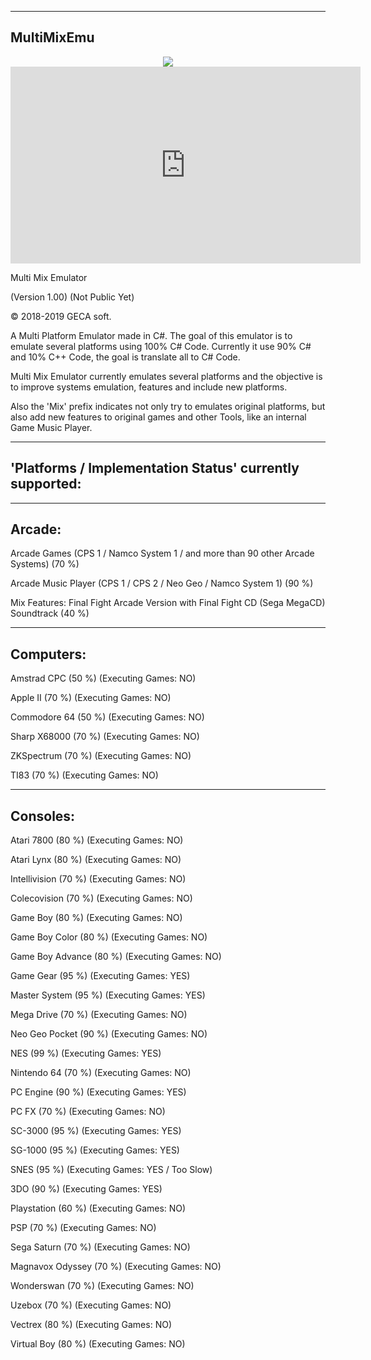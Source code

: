 -----------
MultiMixEmu
-----------

<p align="center">
  <img src="https://i.imgur.com/xoTUO87.jpg" >
  
  <iframe width="560" height="315" src="https://www.youtube.com/embed/Wpehura0OHc" frameborder="0" allow="accelerometer; autoplay; clipboard-write; encrypted-media; gyroscope; picture-in-picture" allowfullscreen></iframe>
</p>


Multi Mix Emulator

(Version 1.00) (Not Public Yet)

© 2018-2019 GECA soft.

A Multi Platform Emulator made in C#.
The goal of this emulator is to emulate several platforms using 100% C# Code.
Currently it use 90% C# and 10% C++ Code, the goal is translate all to C# Code.

Multi Mix Emulator currently emulates several platforms and the objective is to improve systems emulation,
features and include new platforms.

Also the 'Mix' prefix indicates not only try to emulates original platforms, but also add new features to
original games and other Tools, like an internal Game Music Player.

--------------------------------------------------------
'Platforms / Implementation Status' currently supported:
--------------------------------------------------------

-------
Arcade:
-------

Arcade Games (CPS 1 / Namco System 1 / and more than 90 other Arcade Systems) (70 %)

Arcade Music Player (CPS 1 / CPS 2 / Neo Geo / Namco System 1) (90 %)

Mix Features:
Final Fight Arcade Version with Final Fight CD (Sega MegaCD) Soundtrack (40 %)

----------
Computers:
----------

Amstrad CPC (50 %) (Executing Games: NO)

Apple II (70 %) (Executing Games: NO)

Commodore 64 (50 %) (Executing Games: NO)

Sharp X68000 (70 %) (Executing Games: NO)

ZKSpectrum (70 %) (Executing Games: NO)

TI83 (70 %) (Executing Games: NO)

---------
Consoles:
---------

Atari 7800 (80 %) (Executing Games: NO)
 
Atari Lynx (80 %) (Executing Games: NO)

Intellivision (70 %) (Executing Games: NO)

Colecovision (70 %) (Executing Games: NO)
  
Game Boy (80 %) (Executing Games: NO)

Game Boy Color (80 %) (Executing Games: NO)

Game Boy Advance (80 %) (Executing Games: NO)

Game Gear (95 %) (Executing Games: YES)

Master System (95 %) (Executing Games: YES)

Mega Drive (70 %) (Executing Games: NO)

Neo Geo Pocket (90 %) (Executing Games: NO)

NES (99 %) (Executing Games: YES)

Nintendo 64 (70 %) (Executing Games: NO)

PC Engine (90 %) (Executing Games: YES)

PC FX (70 %) (Executing Games: NO)

SC-3000 (95 %) (Executing Games: YES)

SG-1000 (95 %) (Executing Games: YES)

SNES (95 %) (Executing Games: YES / Too Slow)

3DO (90 %) (Executing Games: YES)

Playstation (60 %) (Executing Games: NO)

PSP (70 %) (Executing Games: NO)

Sega Saturn (70 %) (Executing Games: NO)

Magnavox Odyssey (70 %) (Executing Games: NO)

Wonderswan (70 %) (Executing Games: NO)

Uzebox (70 %) (Executing Games: NO)

Vectrex (80 %) (Executing Games: NO)

Virtual Boy (80 %) (Executing Games: NO)

















